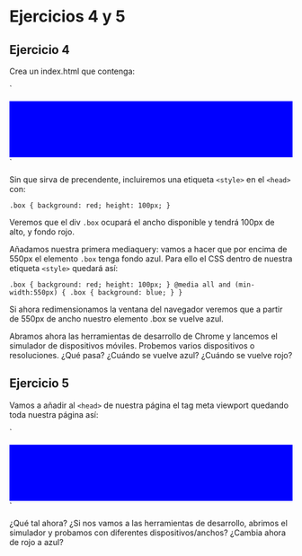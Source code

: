 # Ejercicios 4 y 5

## Ejercicio 4

Crea un index.html que contenga:

`<!DOCTYPE html>

<html lang="en">
<head>
	<meta charset="UTF-8">
	<title>Viewport Sample</title>
</head>
<body>
	<div class="box"></div>
</body>
</html>`

Sin que sirva de precendente, incluiremos una etiqueta `<style>` en el `<head>` con:

`.box { background: red; height: 100px; }`

Veremos que el div `.box` ocupará el ancho disponible y tendrá 100px de alto, y fondo rojo.

Añadamos nuestra primera mediaquery: vamos a hacer que por encima de 550px el elemento `.box` tenga fondo azul. Para ello el CSS dentro de nuestra etiqueta `<style>` quedará así:

`.box { background: red; height: 100px; } @media all and (min-width:550px) { .box { background: blue; } }`

Si ahora redimensionamos la ventana del navegador veremos que a partir de 550px de ancho nuestro elemento .box se vuelve azul.

Abramos ahora las herramientas de desarrollo de Chrome y lancemos el simulador de dispositivos móviles. Probemos varios dispositivos o resoluciones. ¿Qué pasa? ¿Cuándo se vuelve azul? ¿Cuándo se vuelve rojo?

## Ejercicio 5

Vamos a añadir al `<head>` de nuestra página el tag meta viewport quedando toda nuestra página así:

`<!DOCTYPE html>

<html lang="en">
<head>
	<meta charset="UTF-8">
	<meta name="viewport" content="width=device-width, initial-scale=1">
	<title>Viewport Sample</title>
	<style>
		.box {
			background: red;
			height: 100px;
		}
		@media all and (min-width:550px) {
			.box {
				background: blue;
			}
		}
	</style>
</head>
<body>
	<div class="box"></div>
</body>
</html>`

¿Qué tal ahora? ¿Si nos vamos a las herramientas de desarrollo, abrimos el simulador y probamos con diferentes dispositivos/anchos? ¿Cambia ahora de rojo a azul?
